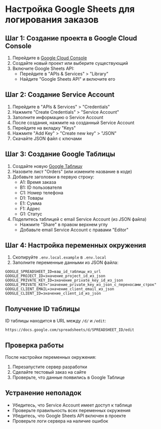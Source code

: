 # Настройка Google Sheets для логирования заказов

## Шаг 1: Создание проекта в Google Cloud Console

1. Перейдите в [Google Cloud Console](https://console.cloud.google.com/)
2. Создайте новый проект или выберите существующий
3. Включите Google Sheets API:
   - Перейдите в "APIs & Services" > "Library"
   - Найдите "Google Sheets API" и включите его

## Шаг 2: Создание Service Account

1. Перейдите в "APIs & Services" > "Credentials"
2. Нажмите "Create Credentials" > "Service Account"
3. Заполните информацию о Service Account
4. После создания, нажмите на созданный Service Account
5. Перейдите на вкладку "Keys"
6. Нажмите "Add Key" > "Create new key" > "JSON"
7. Скачайте JSON файл с ключами

## Шаг 3: Создание Google Таблицы

1. Создайте новую [Google Таблицу](https://sheets.google.com)
2. Назовите лист "Orders" (или измените название в коде)
3. Добавьте заголовки в первую строку:
   - A1: Время заказа
   - B1: ID пользователя
   - C1: Номер телефона
   - D1: Товары
   - E1: Сумма
   - F1: Адрес
   - G1: Статус
4. Поделитесь таблицей с email Service Account (из JSON файла)
   - Нажмите "Share" в правом верхнем углу
   - Добавьте email Service Account с правами "Editor"

## Шаг 4: Настройка переменных окружения

1. Скопируйте `.env.local.example` в `.env.local`
2. Заполните переменные данными из JSON файла:

```env
GOOGLE_SPREADSHEET_ID=ваш_id_таблицы_из_url
GOOGLE_PROJECT_ID=значение_project_id_из_json
GOOGLE_PRIVATE_KEY_ID=значение_private_key_id_из_json
GOOGLE_PRIVATE_KEY="значение_private_key_из_json_с_переносами_строк"
GOOGLE_CLIENT_EMAIL=значение_client_email_из_json
GOOGLE_CLIENT_ID=значение_client_id_из_json
```

## Получение ID таблицы

ID таблицы находится в URL между `/d/` и `/edit`:
```
https://docs.google.com/spreadsheets/d/SPREADSHEET_ID/edit
```

## Проверка работы

После настройки переменных окружения:
1. Перезапустите сервер разработки
2. Сделайте тестовый заказ на сайте
3. Проверьте, что данные появились в Google Таблице

## Устранение неполадок

- Убедитесь, что Service Account имеет доступ к таблице
- Проверьте правильность всех переменных окружения
- Убедитесь, что Google Sheets API включен в проекте
- Проверьте логи сервера на наличие ошибок